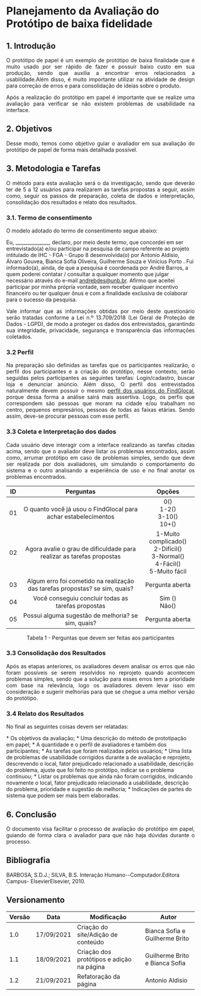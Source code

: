 # Planejamento da Avaliação do Protótipo de baixa fidelidade

## 1. Introdução

<p align = "justify">O protótipo de papel é um exemplo de protótipo de baixa finalidade que é muito usado por ser rápido de fazer e possuir baixo custo em sua produção, sendo que auxilia a encontrar erros relacionados a usabilidade.Além disso, é muito importante utilizar na atividade de design para correção de erros e para consolidação de ideias sobre o produto. </p>
<p align = "justify">Após a realização do protótipo em papel é importante que se realize uma avaliação para verificar se não existem problemas de usabilidade na interface. </p>

## 2. Objetivos

<p align = "justify">Desse modo, temos como objetivo guiar o avaliador em sua avaliação do protótipo de papel de forma mais detalhada possível.
</p>

## 3. Metodologia e Tarefas
<p align = "justify">O método para esta avaliação será o da investigação, sendo que deverão ter de 5 a 12 usuários para realizarem as tarefas propostas a seguir, assim como, seguir os passos de preparação, coleta de dados e interpretação, consolidação dos resultados e relato dos resultados.
</p>

### 3.1. Termo de consentimento
<p align = "justify">
O modelo adotado do termo de consentimento segue abaixo:
</p>
<p align = "justify">

Eu, ______________, declaro, por meio deste termo, que concordei em ser entrevistado(a) e/ou
participar na pesquisa de campo referente ao projeto 
intitulado de IHC - FGA - Grupo 8 desenvolvida(o) por Antonio Aldísio, Álvaro  Gouvea, Bianca Sofia  Oliveira, Guilherme  Souza e Vinicius Porto  . Fui
informado(a), ainda, de que a pesquisa é coordenada  por André Barros, a
quem poderei contatar / consultar a qualquer momento que julgar necessário através do
e-mail andrebdes@unb.br.
Afirmo que aceitei participar por minha própria vontade, sem receber qualquer
incentivo financeiro ou ter qualquer ônus e com a finalidade exclusiva de colaborar para
o sucesso da pesquisa. 
</p>

<p align = "justify">
Vale informar que as informações obtidas por meio deste questionário serão tratadas conforme a Lei n.º 13.709/2018 (Lei Geral de Proteção de Dados - LGPD), de modo a  proteger os dados dos entrevistados, garantindo sua integridade, privacidade, segurança e transparência das informações coletados.
</p>

### 3.2 Perfil
<p align = "justify"> Na preparação são definidas as tarefas que os participantes realizarão, o perfil dos participantes e a criação do protótipo, nesse contexto, serão seguidas pelos participantes as seguintes tarefas: Login/cadastro, buscar loja e denunciar anúncio. Além disso, O perfil dos entrevistados naturalmente devem possuir o mesmo <a href="/2021.1-FindGlocal/requisitos/perfil_do_usuário/" >perfil dos usuários do FindGlocal</a>, porque dessa forma a análise sairá mais assertiva. Logo, os perfis que correspondem são pessoas que moram na cidade e/ou trabalham no centro, pequenos empresários, pessoas de todas as faixas etárias. Sendo assim, deve-se procurar pessoas com esse perfil. </p>


### 3.3 Coleta e Interpretação dos dados
<p align = "justify">Cada usuário deve interagir com a interface realizando as tarefas citadas acima, sendo que o avaliador deve listar os problemas encontrados, assim como, arrumar protótipo em caso de problemas simples, sendo que deve ser realizada por dois avaliadores, um simulando o comportamento do sistema e o outro analisando a experiência de uso e no final anotar os problemas encontrados.
</p>

<center>

|ID|Perguntas |Opções | 
|:--:|:--:|:--:|
|01|O quanto você já usou o FindGlocal para achar estabelecimentos|0() <br>1-2() <br>3-10() <br> 10+()|
|02|Agora avalie o grau de dificuldade para realizar as tarefas propostas|1-Muito complicado() <br>2-Difícil() <br>3-Normal() <br>4-Fácil() <br>5-Muito fácil|
|03|Algum erro foi cometido na realização das tarefas propostas? se sim, quais?|Pergunta aberta|
|04|Você conseguiu concluir todas as tarefas propostas| Sim () <br> Não() |
|05|Possui alguma sugestão de melhoria? se sim, quais?|Pergunta aberta|

<figcaption> Tabela 1 - Perguntas que devem ser feitas aos participantes</figcaption>

</center>

### 3.3 Consolidação dos Resultados
<p align = "justify">Após as etapas anteriores, os avaliadores devem analisar os erros que não foram possíveis se serem resolvidos no reprojeto quando acontecem problemas simples, sendo que a solução para esses erros tem a prioridade com base na relevância, logo os avaliadores devem levar isso em consideração e sugerir melhorias para que se chegue a uma melhor versão do protótipo.
</p>

### 3.4 Relato dos Resultados
<p align = "justify">No final as seguintes coisas devem ser relatadas:
</p>
* Os objetivos da avaliação;
* Uma descrição do método de prototipação em papel;
* A quantidade e o perfil de avaliadores e também dos participantes;
* As tarefas que foram realizadas pelos usuários;
* Uma lista de problemas de usabilidade corrigidos durante a de avaliação e reprojeto, descrevendo o local, fator prejudicado relacionado a usabilidade, descrição do problema, ajuste que foi feito no protótipo, indicar se o problema continuou;
* Listar os problemas que ainda não foram corrigidos, indicando novamente o local, fator prejudicado relacionado a usabilidade, descrição do problema, prioridade e sugestão de melhoria;
* Indicações de partes do sistema que podem ser mais bem elaboradas.


## 6. Conclusão

<p align = "justify">O documento visa facilitar o processo de avaliação do protótipo em papel, guiando de forma clara o avaliador para que não haja dúvidas durante o processo.
</p>

## Bibliografia

BARBOSA, S.D.J.; SILVA, B.S. Interação Humano--Computador.Editora Campus- ElsevierElsevier, 2010.

## Versionamento
<center>

| Versão | Data | Modificação | Autor |
|--|--|--|--|
| 1.0 |17/09/2021 | Criação do site/Adição de conteúdo | Bianca Sofia e Guilherme Brito |
|1.1|18/09/2021| Criação dos protótipos e adição na página| Guilherme Brito e Bianca Sofia|
|1.2|21/09/2021| Refatoração da página| Antonio Aldisio|


</center>



